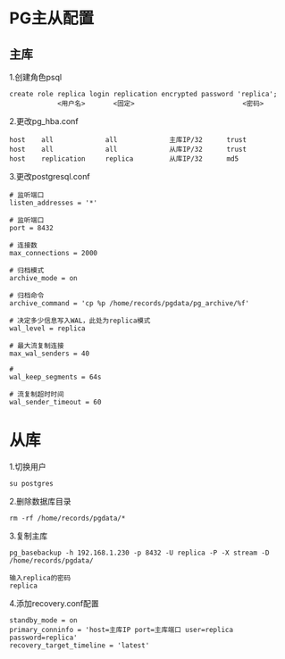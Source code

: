 # PG主从配置

## 主库

1.创建角色psql

	create role replica login replication encrypted password 'replica';
				<用户名> 		<固定>						   <密码>

2.更改pg_hba.conf

	host    all             all             主库IP/32      trust
	host    all             all             从库IP/32      trust
	host    replication     replica         从库IP/32      md5

3.更改postgresql.conf

	# 监听端口
	listen_addresses = '*'

	# 监听端口
	port = 8432  

	# 连接数
	max_connections = 2000

	# 归档模式
	archive_mode = on  

	# 归档命令
	archive_command = 'cp %p /home/records/pgdata/pg_archive/%f'

	# 决定多少信息写入WAL，此处为replica模式
	wal_level = replica 

	# 最大流复制连接
	max_wal_senders = 40

	# 
	wal_keep_segments = 64s

	# 流复制超时时间
	wal_sender_timeout = 60

# 从库

1.切换用户

	su postgres

2.删除数据库目录

	rm -rf /home/records/pgdata/* 

3.复制主库

	pg_basebackup -h 192.168.1.230 -p 8432 -U replica -P -X stream -D /home/records/pgdata/	

	输入replica的密码
	replica

4.添加recovery.conf配置

	standby_mode = on
	primary_conninfo = 'host=主库IP port=主库端口 user=replica password=replica'
	recovery_target_timeline = 'latest'
